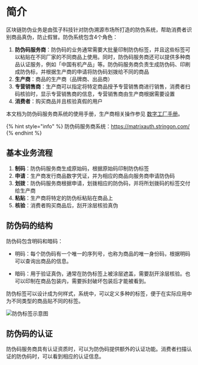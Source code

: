 # 简介

区块链防伪业务是由弦子科技针对防伪溯源市场所打造的防伪系统，帮助消费者识别商品真伪，防止假冒。防伪系统包含4个角色：

1. **防伪码服务商**：防伪码的业务通常需要大批量印制防伪标签，并且这些标签可以粘贴在不同厂家的不同商品上使用。同时，防伪码服务商还可以提供多种商品认证服务，例如「中国有机产品」等。防伪码服务商负责生成防伪码、印刷成防伪标，并根据生产商的申请将防伪码划拨给不同的商品
2. **生产商**：商品的生产商（品牌商、出品商）
3. **专营销售商**：生产商可以指定将特定商品授予专营销售商进行销售，消费者扫码核验时，显示专营销售商的信息，专营销售商由生产商根据需要设置
4. **消费者**：购买商品并且核验真假的用户

本文档为防伪码服务商系统的使用手册，生产商相关操作参见 [数字工厂手册](https://help-matrix.stringon.com/c3/c3-3)。

{% hint style="info" %}
防伪码服务商系统：https://matrixauth.stringon.com/
{% endhint %}

## 基本业务流程

1. **制码**：防伪码服务商生成原始码，根据原始码印制防伪标签
2. **申请**：生产商发行商品数字凭证，并为相应的商品向服务商申请防伪码
3. **划拨**：防伪码服务商根据申请，划拨相应的防伪码，并将所划拨码的标签交付给生产商
4. **粘贴**：生产商将特定的防伪标粘贴在商品上
5. **核验**：消费者购买商品后，刮开涂层核验真伪



## 防伪码的结构

防伪码包含明码和暗码：

- 明码：每个防伪码有一个唯一的序列号，也称为商品的唯一身份码，根据明码可以查询出商品的信息。

- 暗码：用于验证真伪，通常在防伪标签上被涂层遮盖，需要刮开涂层核验。也可以印制在商品包装内，需要拆封破坏包装后才能被看到。

防伪标签可以设计成为何样式，系统中，可以定义多种的标签，便于在实际应用中为不同类型的商品贴不同的标签。

![防伪标签示意图](http://md.stringon.com/img/Tpsdqw.png)

## 防伪码的认证

防伪码服务商具有认证资质时，可以为防伪码提供额外的认证功能。消费者扫描认证的防伪码时，可以看到相应的认证信息。